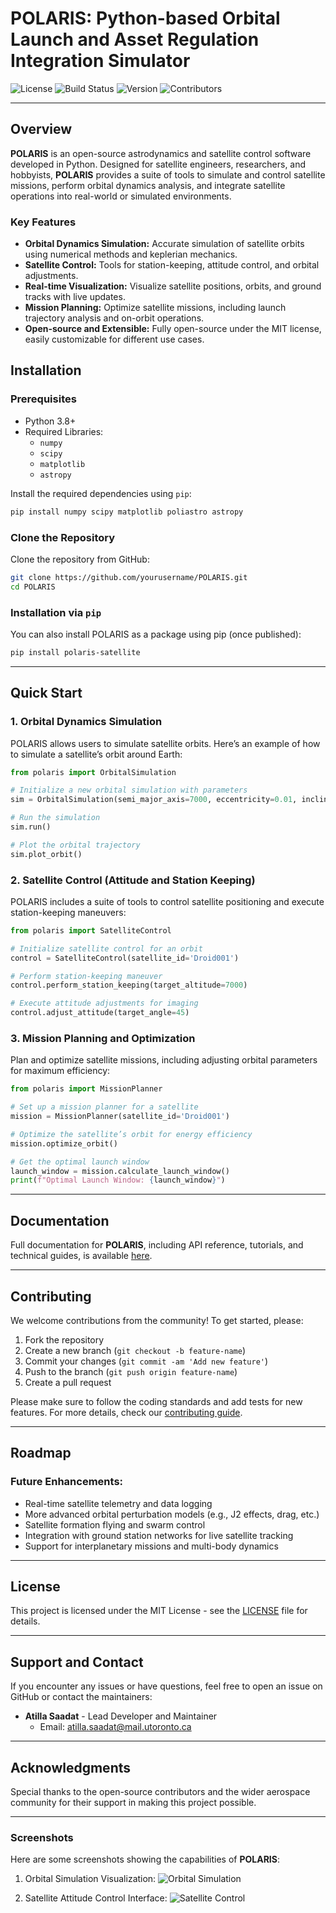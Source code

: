 
# **POLARIS**: Python-based Orbital Launch and Asset Regulation Integration Simulator

![License](https://img.shields.io/github/license/asaadat/POLARIS)
![Build Status](https://img.shields.io/github/actions/workflow/status/asaadat/POLARIS/build.yml)
![Version](https://img.shields.io/github/v/release/asaadat/POLARIS)
![Contributors](https://img.shields.io/github/contributors/asaadat/POLARIS)

---

## **Overview**

**POLARIS** is an open-source astrodynamics and satellite control software developed in Python. Designed for satellite engineers, researchers, and hobbyists, **POLARIS** provides a suite of tools to simulate and control satellite missions, perform orbital dynamics analysis, and integrate satellite operations into real-world or simulated environments.

### **Key Features**
- **Orbital Dynamics Simulation:** Accurate simulation of satellite orbits using numerical methods and keplerian mechanics.
- **Satellite Control:** Tools for station-keeping, attitude control, and orbital adjustments.
- **Real-time Visualization:** Visualize satellite positions, orbits, and ground tracks with live updates.
- **Mission Planning:** Optimize satellite missions, including launch trajectory analysis and on-orbit operations.
- **Open-source and Extensible:** Fully open-source under the MIT license, easily customizable for different use cases.

## **Installation**

### **Prerequisites**

- Python 3.8+
- Required Libraries:
  - `numpy`
  - `scipy`
  - `matplotlib`
  - `astropy`

Install the required dependencies using `pip`:

```bash
pip install numpy scipy matplotlib poliastro astropy
```

### **Clone the Repository**

Clone the repository from GitHub:

```bash
git clone https://github.com/yourusername/POLARIS.git
cd POLARIS
```

### **Installation via `pip`**

You can also install POLARIS as a package using pip (once published):

```bash
pip install polaris-satellite
```

---

## **Quick Start**

### **1. Orbital Dynamics Simulation**

POLARIS allows users to simulate satellite orbits. Here’s an example of how to simulate a satellite’s orbit around Earth:

```python
from polaris import OrbitalSimulation

# Initialize a new orbital simulation with parameters
sim = OrbitalSimulation(semi_major_axis=7000, eccentricity=0.01, inclination=28.5)

# Run the simulation
sim.run()

# Plot the orbital trajectory
sim.plot_orbit()
```

### **2. Satellite Control (Attitude and Station Keeping)**

POLARIS includes a suite of tools to control satellite positioning and execute station-keeping maneuvers:

```python
from polaris import SatelliteControl

# Initialize satellite control for an orbit
control = SatelliteControl(satellite_id='Droid001')

# Perform station-keeping maneuver
control.perform_station_keeping(target_altitude=7000)

# Execute attitude adjustments for imaging
control.adjust_attitude(target_angle=45)
```

### **3. Mission Planning and Optimization**

Plan and optimize satellite missions, including adjusting orbital parameters for maximum efficiency:

```python
from polaris import MissionPlanner

# Set up a mission planner for a satellite
mission = MissionPlanner(satellite_id='Droid001')

# Optimize the satellite’s orbit for energy efficiency
mission.optimize_orbit()

# Get the optimal launch window
launch_window = mission.calculate_launch_window()
print(f"Optimal Launch Window: {launch_window}")
```

---

## **Documentation**

Full documentation for **POLARIS**, including API reference, tutorials, and technical guides, is available [here](https://yourpolarisdocs.com).

---

## **Contributing**

We welcome contributions from the community! To get started, please:

1. Fork the repository
2. Create a new branch (`git checkout -b feature-name`)
3. Commit your changes (`git commit -am 'Add new feature'`)
4. Push to the branch (`git push origin feature-name`)
5. Create a pull request

Please make sure to follow the coding standards and add tests for new features. For more details, check our [contributing guide](CONTRIBUTING.md).

---

## **Roadmap**

### Future Enhancements:
- Real-time satellite telemetry and data logging
- More advanced orbital perturbation models (e.g., J2 effects, drag, etc.)
- Satellite formation flying and swarm control
- Integration with ground station networks for live satellite tracking
- Support for interplanetary missions and multi-body dynamics

---

## **License**

This project is licensed under the MIT License - see the [LICENSE](LICENSE) file for details.

---

## **Support and Contact**

If you encounter any issues or have questions, feel free to open an issue on GitHub or contact the maintainers:

- **Atilla Saadat** - Lead Developer and Maintainer
  - Email: [atilla.saadat@mail.utoronto.ca](mailto:atilla.saadat@mail.utoronto.ca)

---

## **Acknowledgments**

Special thanks to the open-source contributors and the wider aerospace community for their support in making this project possible.

---

### **Screenshots**

Here are some screenshots showing the capabilities of **POLARIS**:

1. Orbital Simulation Visualization:
   ![Orbital Simulation](docs/images/orbital_sim.png)

2. Satellite Attitude Control Interface:
   ![Satellite Control](docs/images/satellite_control.png)
